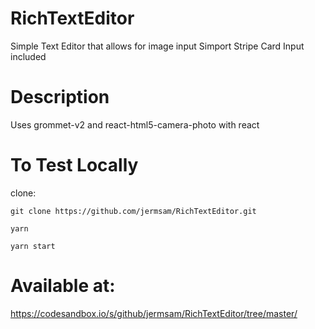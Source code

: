 # RichTextEditor
Simple Text Editor that allows for image input
Simport Stripe Card Input included

# Description

Uses grommet-v2 and react-html5-camera-photo with react

# To Test Locally

clone: 
```
git clone https://github.com/jermsam/RichTextEditor.git

yarn

yarn start

```

# Available at:

https://codesandbox.io/s/github/jermsam/RichTextEditor/tree/master/
